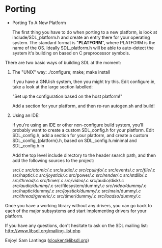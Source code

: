 Porting
=======

* Porting To A New Platform

  The first thing you have to do when porting to a new platform, is look at
include/SDL_platform.h and create an entry there for your operating system.
The standard format is "__PLATFORM__", where PLATFORM is the name of the OS.
Ideally SDL_platform.h will be able to auto-detect the system it's building
on based on C preprocessor symbols.

There are two basic ways of building SDL at the moment:

1. The "UNIX" way:  ./configure; make; make install

   If you have a GNUish system, then you might try this.  Edit configure.in,
   take a look at the large section labelled:

	"Set up the configuration based on the host platform!"

   Add a section for your platform, and then re-run autogen.sh and build!

2. Using an IDE:

   If you're using an IDE or other non-configure build system, you'll probably
   want to create a custom SDL_config.h for your platform.  Edit SDL_config.h,
   add a section for your platform, and create a custom SDL_config_{platform}.h,
   based on SDL_config.h.minimal and SDL_config.h.in

   Add the top level include directory to the header search path, and then add
   the following sources to the project:

	src/*.c
	src/atomic/*.c
	src/audio/*.c
	src/cpuinfo/*.c
	src/events/*.c
	src/file/*.c
	src/haptic/*.c
	src/joystick/*.c
	src/power/*.c
	src/render/*.c
	src/stdlib/*.c
	src/thread/*.c
	src/timer/*.c
	src/video/*.c
	src/audio/disk/*.c
	src/audio/dummy/*.c
	src/filesystem/dummy/*.c
	src/video/dummy/*.c
	src/haptic/dummy/*.c
	src/joystick/dummy/*.c
	src/main/dummy/*.c
	src/thread/generic/*.c
	src/timer/dummy/*.c
	src/loadso/dummy/*.c


Once you have a working library without any drivers, you can go back to each
of the major subsystems and start implementing drivers for your platform.

If you have any questions, don't hesitate to ask on the SDL mailing list:
	http://www.libsdl.org/mailing-list.php

Enjoy!
	Sam Lantinga				(slouken@libsdl.org)
